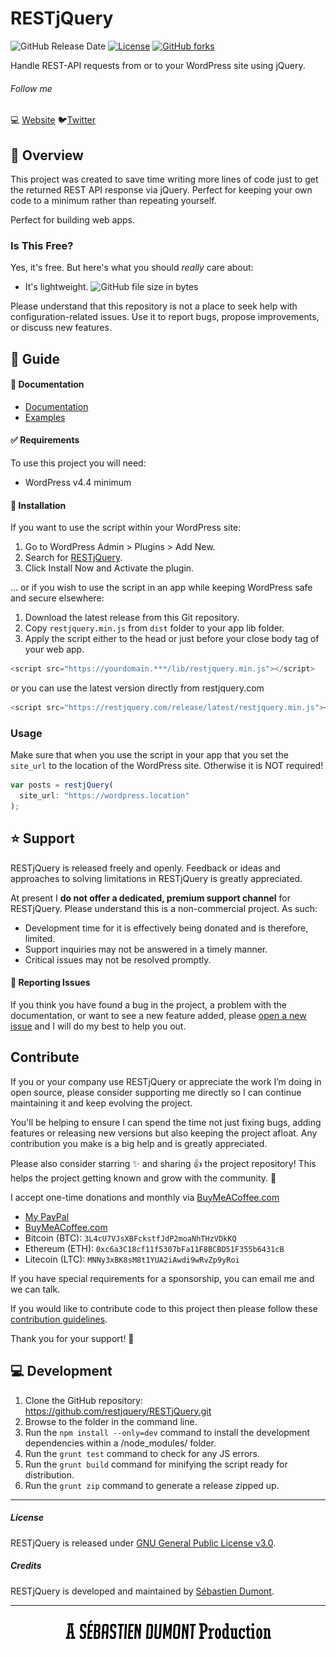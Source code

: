 # RESTjQuery

![GitHub Release Date](https://img.shields.io/github/release-date/restjquery/RESTjQuery.svg?color=%2355196f&style=for-the-badge)
[![License](https://img.shields.io/badge/license-GPL--3.0%2B-red.svg?style=for-the-badge)](https://github.com/restjquery/RESTjQuery/blob/master/LICENSE.md)
[![GitHub forks](https://img.shields.io/github/forks/seb86/WordPress-REST-API-jQuery.svg?style=for-the-badge)](https://github.com/restjquery/RESTjQuery/network)

Handle REST-API requests from or to your WordPress site using jQuery.

###### Follow me
💻 [Website](https://sebastiendumont.com) 🐦[Twitter](https://twitter.com/sebd86)


## 🔔 Overview

This project was created to save time writing more lines of code just to get the returned REST API response via jQuery. Perfect for keeping your own code to a minimum rather than repeating yourself.

Perfect for building web apps.


### Is This Free?

Yes, it's free. But here's what you should _really_ care about:

* It's lightweight. ![GitHub file size in bytes](https://img.shields.io/github/size/restjquery/RESTjQuery/dist/wp-rest-api-jquery.min.js.svg?style=flat-square)


Please understand that this repository is not a place to seek help with configuration-related issues. Use it to report bugs, propose improvements, or discuss new features.


## 📘 Guide

#### 📖 Documentation

* [Documentation](https://docs.restjquery.com/)
* [Examples](https://github.com/restjquery/examples)


#### ✅ Requirements

To use this project you will need:

* WordPress v4.4 minimum


#### 💽 Installation

If you want to use the script within your WordPress site:

1. Go to WordPress Admin > Plugins > Add New.
2. Search for [RESTjQuery](https://wordpress.org/plugins/wp-rest-api-jquery-support/).
3. Click Install Now and Activate the plugin.

... or if you wish to use the script in an app while keeping WordPress safe and secure elsewhere:

1. Download the latest release from this Git repository.
2. Copy `restjquery.min.js` from `dist` folder to your app lib folder.
3. Apply the script either to the head or just before your close body tag of your web app.

```javascript
<script src="https://yourdomain.***/lib/restjquery.min.js"></script>
```

or you can use the latest version directly from restjquery.com

```javascript
<script src="https://restjquery.com/release/latest/restjquery.min.js"></script>
```

### Usage

Make sure that when you use the script in your app that you set the `site_url` to the location of the WordPress site. Otherwise it is NOT required!

```javascript
var posts = restjQuery(
  site_url: "https://wordpress.location"
);
```


## ⭐ Support

RESTjQuery is released freely and openly. Feedback or ideas and approaches to solving limitations in RESTjQuery is greatly appreciated.

At present I **do not offer a dedicated, premium support channel** for RESTjQuery. Please understand this is a non-commercial project. As such:

* Development time for it is effectively being donated and is therefore, limited.
* Support inquiries may not be answered in a timely manner.
* Critical issues may not be resolved promptly.


#### 📝 Reporting Issues

If you think you have found a bug in the project, a problem with the documentation, or want to see a new feature added, please [open a new issue](https://github.com/restjquery/RESTjQuery/issues/new) and I will do my best to help you out.


## Contribute

If you or your company use RESTjQuery or appreciate the work I’m doing in open source, please consider supporting me directly so I can continue maintaining it and keep evolving the project.

You'll be helping to ensure I can spend the time not just fixing bugs, adding features or releasing new versions but also keeping the project afloat. Any contribution you make is a big help and is greatly appreciated.

Please also consider starring ✨ and sharing 👍 the project repository! This helps the project getting known and grow with the community. 🙏

I accept one-time donations and monthly via [BuyMeACoffee.com](https://www.buymeacoffee.com/sebastien)
- [My PayPal](https://www.paypal.me/codebreaker)
- [BuyMeACoffee.com](https://www.buymeacoffee.com/sebastien)
- Bitcoin (BTC): `3L4cU7VJsXBFckstfJdP2moaNhTHzVDkKQ`
- Ethereum (ETH): `0xc6a3C18cf11f5307bFa11F8BCBD51F355b6431cB`
- Litecoin (LTC): `MNNy3xBK8sM8t1YUA2iAwdi9wRvZp9yRoi`

If you have special requirements for a sponsorship, you can email me and we can talk.

If you would like to contribute code to this project then please follow these [contribution guidelines](https://github.com/restjquery/RESTjQuery/blob/master/contributing.md).

Thank you for your support! 🙌


## 💻 Development

1. Clone the GitHub repository: https://github.com/restjquery/RESTjQuery.git
2. Browse to the folder in the command line.
3. Run the `npm install --only=dev` command to install the development dependencies within a /node_modules/ folder.
4. Run the `grunt test` command to check for any JS errors.
5. Run the `grunt build` command for minifying the script ready for distribution.
6. Run the `grunt zip` command to generate a release zipped up.


---


##### License

RESTjQuery is released under [GNU General Public License v3.0](http://www.gnu.org/licenses/gpl-3.0.html).


##### Credits

RESTjQuery is developed and maintained by [Sébastien Dumont](https://sebastiendumont.com/about/).

---

<p align="center">
	<img src="https://raw.githubusercontent.com/seb86/my-open-source-readme-template/master/a-sebastien-dumont-production.png" width="353">
</p>

